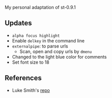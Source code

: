 My personal adaptation of st-0.9.1

## Updates
- `alpha focus highlight`
- Enable `delkey` in the command line
- `externalpipe`: to parse urls
    - Scan, open and copy urls by `dmenu`
- Changed to the light blue color for comments
- Set font size to 18

## References
- Luke Smith's [repo](https://github.com/lukesmithxyz/st)
